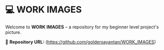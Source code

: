 # 💻 WORK IMAGES

Welcome to **WORK IMAGES** – a repository for my beginner level project's picture.

🔗 **Repository URL:** (https://github.com/goldersayantan/WORK_IMAGES)
